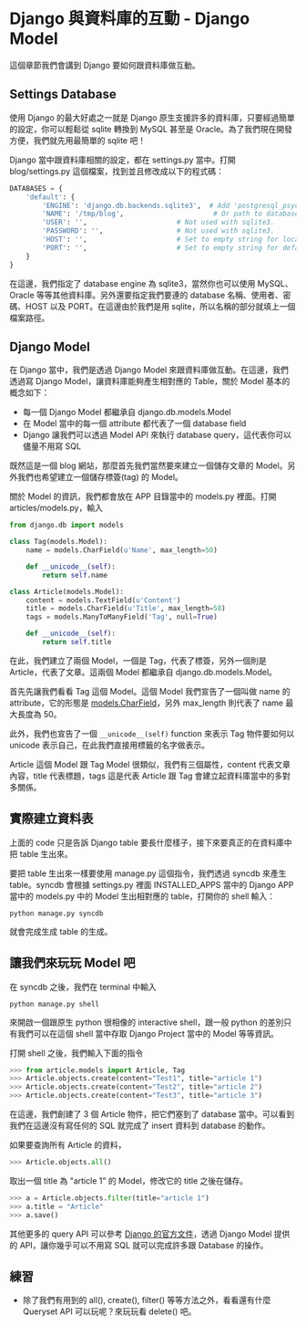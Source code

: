 # Django 與資料庫的互動 - Django Model

這個章節我們會講到 Django 要如何跟資料庫做互動。

## Settings Database

使用 Django 的最大好處之一就是 Django 原生支援許多的資料庫，只要經過簡單的設定，你可以輕鬆從 sqlite 轉換到 MySQL 甚至是 Oracle。為了我們現在開發方便，我們就先用最簡單的 sqlite 吧！

Django 當中跟資料庫相關的設定，都在 settings.py 當中。打開 blog/settings.py 這個檔案，找到並且修改成以下的程式碼：

```python
DATABASES = {
    'default': {
        'ENGINE': 'django.db.backends.sqlite3',  # Add 'postgresql_psycopg2', 'mysql', 'sqlite3' or 'oracle'.
        'NAME': '/tmp/blog',                      # Or path to database file if using sqlite3.
        'USER': '',                      # Not used with sqlite3.
        'PASSWORD': '',                  # Not used with sqlite3.
        'HOST': '',                      # Set to empty string for localhost. Not used with sqlite3.
        'PORT': '',                      # Set to empty string for default. Not used with sqlite3.
    }
}
```

在這邊，我們指定了 database engine 為 sqlite3，當然你也可以使用 MySQL、Oracle 等等其他資料庫。另外還要指定我們要連的 database 名稱、使用者、密碼、HOST 以及 PORT。在這邊由於我們是用 sqlite，所以名稱的部分就填上一個檔案路徑。

## Django Model

在 Django 當中，我們是透過 Django Model 來跟資料庫做互動。在這邊，我們透過寫 Django Model，讓資料庫能夠產生相對應的 Table，關於 Model 基本的概念如下：

* 每一個 Django Model 都繼承自 django.db.models.Model
* 在 Model 當中的每一個 attribute 都代表了一個 database field
* Django 讓我們可以透過 Model API 來執行 database query，這代表你可以儘量不用寫 SQL

既然這是一個 blog 網站，那麼首先我們當然要來建立一個儲存文章的 Model。另外我們也希望建立一個儲存標簽(tag) 的 Model。

關於 Model 的資訊，我們都會放在 APP 目錄當中的 models.py 裡面。打開 articles/models.py，輸入

```python
from django.db import models

class Tag(models.Model):
    name = models.CharField(u'Name', max_length=50)

    def __unicode__(self):
        return self.name

class Article(models.Model):
    content = models.TextField(u'Content')
    title = models.CharField(u'Title', max_length=50)
    tags = models.ManyToManyField('Tag', null=True)

    def __unicode__(self):
        return self.title
```

在此，我們建立了兩個 Model，一個是 Tag，代表了標簽，另外一個則是 Article，代表了文章。這兩個 Model 都繼承自 django.db.models.Model。

首先先讓我們看看 Tag 這個 Model。這個 Model 我們宣告了一個叫做 name 的 attribute，它的形態是 [models.CharField](https://docs.djangoproject.com/en/dev/ref/models/fields/#charfield)，另外 max_length 則代表了 name 最大長度為 50。

此外，我們也宣告了一個 ```__unicode__(self)``` function 來表示 Tag 物件要如何以 unicode 表示自己，在此我們直接用標籤的名字做表示。

Article 這個 Model 跟 Tag Model 很類似，我們有三個屬性，content 代表文章內容，title 代表標題，tags 這是代表 Article 跟 Tag 會建立起資料庫當中的多對多關係。

## 實際建立資料表

上面的 code 只是告訴 Django table 要長什麼樣子，接下來要真正的在資料庫中把 table 生出來。

要把 table 生出來一樣要使用 manage.py 這個指令，我們透過 syncdb 來產生 table。syncdb 會根據 settings.py 裡面 INSTALLED_APPS 當中的 Django APP 當中的 models.py 中的 Model 生出相對應的 table，打開你的 shell 輸入：

```
python manage.py syncdb
```

就會完成生成 table 的生成。

## 讓我們來玩玩 Model 吧

在 syncdb 之後，我們在 terminal 中輸入

```
python manage.py shell
```

來開啟一個跟原生 python 很相像的 interactive shell，跟一般 python 的差別只有我們可以在這個 shell 當中存取 Django Project 當中的 Model 等等資訊。

打開 shell 之後，我們輸入下面的指令

```python
>>> from article.models import Article, Tag
>>> Article.objects.create(content="Test1", title="article 1")
>>> Article.objects.create(content="Test2", title="article 2")
>>> Article.objects.create(content="Test3", title="article 3")
```

在這邊，我們創建了 3 個 Article 物件，把它們塞到了 database 當中。可以看到我們在這邊沒有寫任何的 SQL 就完成了 insert 資料到 database 的動作。

如果要查詢所有 Article 的資料，

```python
>>> Article.objects.all()
```

取出一個 title 為 "article 1" 的 Model，修改它的 title 之後在儲存。

```python
>>> a = Article.objects.filter(title="article 1")
>>> a.title = "Article"
>>> a.save()
```

其他更多的 query API 可以參考 [Django 的官方文件](https://docs.djangoproject.com/en/1.6/ref/models/querysets/)，透過 Django Model 提供的 API，讓你幾乎可以不用寫 SQL 就可以完成許多跟 Database 的操作。

## 練習

* 除了我們有用到的 all(), create(), filter() 等等方法之外，看看還有什麼 Queryset API 可以玩呢？來玩玩看 delete() 吧。
